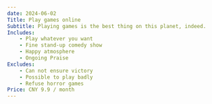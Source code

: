 ```yaml
---
date: 2024-06-02
Title: Play games online
Subtitle: Playing games is the best thing on this planet, indeed.
Includes:
    - Play whatever you want
    - Fine stand-up comedy show
    - Happy atmosphere
    - Ongoing Praise
Excludes:
    - Can not ensure victory
    - Possible to play badly
    - Refuse horror games
Price: CNY 9.9 / month
---
```


